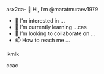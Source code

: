 asx2ca- 👋 Hi, I’m @maratmuraev1979
- 👀 I’m interested in ...
- 🌱 I’m currently learning ...cas
- 💞️ I’m looking to collaborate on ...
- 📫 How to reach me ...

<!---
maratmuraev1979/maratmuraev1979 is a ✨ special ✨ repository because its `README.md` (this file) appears on your GitHub profile.
You can click the Preview link to take a look at your changes.
--->lkmlk
ccac
